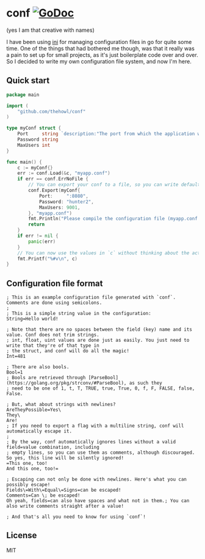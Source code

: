 # conf [![GoDoc](https://godoc.org/github.com/thehowl/conf?status.svg)](https://godoc.org/github.com/thehowl/conf)

(yes I am that creative with names)

I have been using [ini](http://gopkg.in/ini.v1) for managing configuration files in go for quite some time. One of the things that had bothered me though, was that it really was a pain to set up for small projects, as it's just boilerplate code over and over. So I decided to write my own configuration file system, and now I'm here.

## Quick start

```go
package main

import (
	"github.com/thehowl/conf"
)

type myConf struct {
	Port     string `description:"The port from which the application will take HTTP requests"`
	Password string
	MaxUsers int
}

func main() {
	c := myConf{}
	err := conf.Load(&c, "myapp.conf")
	if err == conf.ErrNoFile {
		// You can export your conf to a file, so you can write default values.
		conf.Export(myConf{
			Port:     ":8080",
			Password: "hunter2",
			MaxUsers: 9001,
		}, "myapp.conf")
		fmt.Println("Please compile the configuration file (myapp.conf.)")
		return
	}
	if err != nil {
		panic(err)
	}
	// You can now use the values in `c` without thinking about the actual configuration ever again!
	fmt.Printf("%#v\n", c)
}
```

## Configuration file format

```
; This is an example configuration file generated with `conf`. Comments are done using semicolons.
;
; This is a simple string value in the configuration:
String=Hello world!

; Note that there are no spaces between the field (key) name and its value. Conf does not trim strings.
; int, float, uint values are done just as easily. You just need to write that they're of that type in
; the struct, and conf will do all the magic!
Int=481

; There are also bools.
Bool=1
; Bools are retrieved through [ParseBool](https://golang.org/pkg/strconv/#ParseBool), as such they
; need to be one of 1, t, T, TRUE, true, True, 0, f, F, FALSE, false, False.

; But, what about strings with newlines?
AreTheyPossible=Yes\
They\
Are!
; If you need to export a flag with a multiline string, conf will automatically escape it.
;
; By the way, conf automatically ignores lines without a valid field=value combination, including
; empty lines, so you can use them as comments, although discouraged.
So yes, this line will be silently ignored!
=This one, too!
And this one, too!=

; Escaping can not only be done with newlines. Here's what you can possibly escape!
Fields\=With\=Equal\=Signs=can be escaped!
Comments=Can \; be escaped!
Oh yeah, fields=can also have spaces and what not in them.; You can also write comments straight after a value!

; And that's all you need to know for using `conf`!
```

## License

MIT
